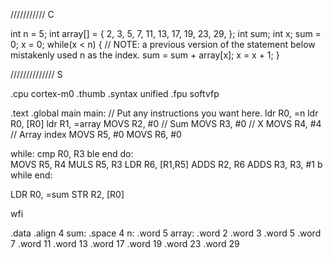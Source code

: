 /////////// C

int n = 5;
int array[] = { 2, 3, 5, 7, 11, 13, 17, 19, 23, 29, };
int sum;
int x;
sum = 0;
x = 0;
while(x < n) {
	// NOTE: a previous version of the statement below mistakenly used n as the index.
	sum = sum + array[x];
	x = x + 1;
}

////////////// S

.cpu cortex-m0
.thumb
.syntax unified
.fpu softvfp

.text
.global main
main:
// Put any instructions you want here.
ldr R0, =n
ldr R0, [R0]
ldr R1, =array
MOVS R2, #0  // Sum
MOVS R3, #0  // X
MOVS R4, #4 // Array index
MOVS R5, #0
MOVS R6, #0

while:
cmp R0, R3
ble end
do:  
MOVS R5, R4
MULS R5, R3
LDR R6, [R1,R5]
ADDS R2, R6 
ADDS R3, R3, #1
b while
end:

LDR R0, =sum
STR R2, [R0]

wfi

.data
.align 4
sum:	.space 4
n:	.word 5
array:
.word 2
.word 3
.word 5
.word 7
.word 11
.word 13
.word 17
.word 19
.word 23
.word 29
